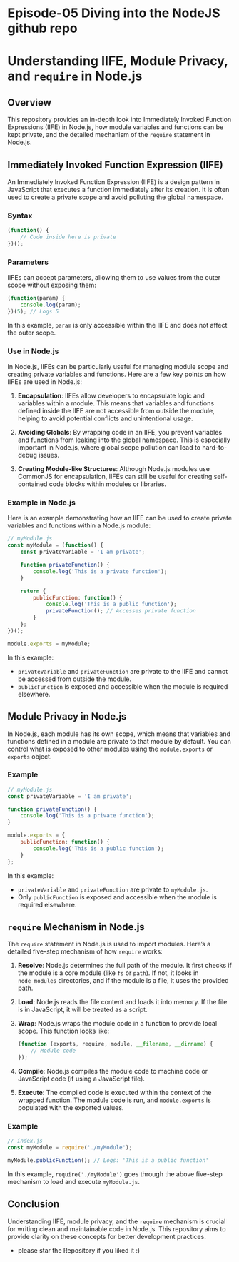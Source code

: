# Episode-05  Diving into the NodeJS github repo

# Understanding IIFE, Module Privacy, and `require` in Node.js

## Overview

This repository provides an in-depth look into Immediately Invoked Function Expressions (IIFE) in Node.js, how module variables and functions can be kept private, and the detailed mechanism of the `require` statement in Node.js.

## Immediately Invoked Function Expression (IIFE)

An Immediately Invoked Function Expression (IIFE) is a design pattern in JavaScript that executes a function immediately after its creation. It is often used to create a private scope and avoid polluting the global namespace. 

### Syntax

```javascript
(function() {
    // Code inside here is private
})();
```

### Parameters

IIFEs can accept parameters, allowing them to use values from the outer scope without exposing them:

```javascript
(function(param) {
    console.log(param);
})(5); // Logs 5
```

In this example, `param` is only accessible within the IIFE and does not affect the outer scope.

### Use in Node.js

In Node.js, IIFEs can be particularly useful for managing module scope and creating private variables and functions. Here are a few key points on how IIFEs are used in Node.js:

1. **Encapsulation**: IIFEs allow developers to encapsulate logic and variables within a module. This means that variables and functions defined inside the IIFE are not accessible from outside the module, helping to avoid potential conflicts and unintentional usage.

2. **Avoiding Globals**: By wrapping code in an IIFE, you prevent variables and functions from leaking into the global namespace. This is especially important in Node.js, where global scope pollution can lead to hard-to-debug issues.

3. **Creating Module-like Structures**: Although Node.js modules use CommonJS for encapsulation, IIFEs can still be useful for creating self-contained code blocks within modules or libraries.

### Example in Node.js

Here is an example demonstrating how an IIFE can be used to create private variables and functions within a Node.js module:

```javascript
// myModule.js
const myModule = (function() {
    const privateVariable = 'I am private';

    function privateFunction() {
        console.log('This is a private function');
    }

    return {
        publicFunction: function() {
            console.log('This is a public function');
            privateFunction(); // Accesses private function
        }
    };
})();

module.exports = myModule;
```

In this example:
- `privateVariable` and `privateFunction` are private to the IIFE and cannot be accessed from outside the module.
- `publicFunction` is exposed and accessible when the module is required elsewhere.

## Module Privacy in Node.js

In Node.js, each module has its own scope, which means that variables and functions defined in a module are private to that module by default. You can control what is exposed to other modules using the `module.exports` or `exports` object.

### Example

```javascript
// myModule.js
const privateVariable = 'I am private';

function privateFunction() {
    console.log('This is a private function');
}

module.exports = {
    publicFunction: function() {
        console.log('This is a public function');
    }
};
```

In this example:
- `privateVariable` and `privateFunction` are private to `myModule.js`.
- Only `publicFunction` is exposed and accessible when the module is required elsewhere.

## `require` Mechanism in Node.js

The `require` statement in Node.js is used to import modules. Here’s a detailed five-step mechanism of how `require` works:

1. **Resolve**: Node.js determines the full path of the module. It first checks if the module is a core module (like `fs` or `path`). If not, it looks in `node_modules` directories, and if the module is a file, it uses the provided path.

2. **Load**: Node.js reads the file content and loads it into memory. If the file is in JavaScript, it will be treated as a script.

3. **Wrap**: Node.js wraps the module code in a function to provide local scope. This function looks like:

    ```javascript
    (function (exports, require, module, __filename, __dirname) {
        // Module code
    });
    ```

4. **Compile**: Node.js compiles the module code to machine code or JavaScript code (if using a JavaScript file).

5. **Execute**: The compiled code is executed within the context of the wrapped function. The module code is run, and `module.exports` is populated with the exported values.

### Example

```javascript
// index.js
const myModule = require('./myModule');

myModule.publicFunction(); // Logs: 'This is a public function'
```

In this example, `require('./myModule')` goes through the above five-step mechanism to load and execute `myModule.js`.

## Conclusion

Understanding IIFE, module privacy, and the `require` mechanism is crucial for writing clean and maintainable code in Node.js. This repository aims to provide clarity on these concepts for better development practices.

- please star the Repository if you liked it :)